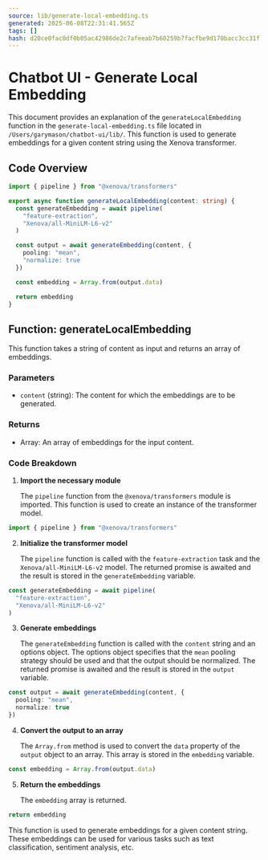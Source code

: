 ```yaml
---
source: lib/generate-local-embedding.ts
generated: 2025-06-08T22:31:41.565Z
tags: []
hash: d20ce0fac0df0b05ac42986de2c7afeeab7b60259b7facfbe9d170bacc3cc31f
---
```


# Chatbot UI - Generate Local Embedding

This document provides an explanation of the `generateLocalEmbedding` function in the `generate-local-embedding.ts` file located in `/Users/garymason/chatbot-ui/lib/`. This function is used to generate embeddings for a given content string using the Xenova transformer.

## Code Overview

```ts
import { pipeline } from "@xenova/transformers"

export async function generateLocalEmbedding(content: string) {
  const generateEmbedding = await pipeline(
    "feature-extraction",
    "Xenova/all-MiniLM-L6-v2"
  )

  const output = await generateEmbedding(content, {
    pooling: "mean",
    "normalize: true
  })

  const embedding = Array.from(output.data)

  return embedding
}
```

## Function: generateLocalEmbedding

This function takes a string of content as input and returns an array of embeddings.

### Parameters

- `content` (string): The content for which the embeddings are to be generated.

### Returns

- Array: An array of embeddings for the input content.

### Code Breakdown

1. **Import the necessary module**

   The `pipeline` function from the `@xenova/transformers` module is imported. This function is used to create an instance of the transformer model.

```ts
import { pipeline } from "@xenova/transformers"
```

2. **Initialize the transformer model**

   The `pipeline` function is called with the `feature-extraction` task and the `Xenova/all-MiniLM-L6-v2` model. The returned promise is awaited and the result is stored in the `generateEmbedding` variable.

```ts
const generateEmbedding = await pipeline(
  "feature-extraction",
  "Xenova/all-MiniLM-L6-v2"
)
```

3. **Generate embeddings**

   The `generateEmbedding` function is called with the `content` string and an options object. The options object specifies that the `mean` pooling strategy should be used and that the output should be normalized. The returned promise is awaited and the result is stored in the `output` variable.

```ts
const output = await generateEmbedding(content, {
  pooling: "mean",
  normalize: true
})
```

4. **Convert the output to an array**

   The `Array.from` method is used to convert the `data` property of the `output` object to an array. This array is stored in the `embedding` variable.

```ts
const embedding = Array.from(output.data)
```

5. **Return the embeddings**

   The `embedding` array is returned.

```ts
return embedding
```

This function is used to generate embeddings for a given content string. These embeddings can be used for various tasks such as text classification, sentiment analysis, etc.